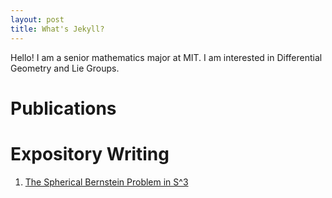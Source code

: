 ```yaml
---
layout: post
title: What's Jekyll?
---
```

Hello! I am a senior mathematics major at MIT. I am interested in Differential Geometry and Lie Groups.
# Publications

# Expository Writing
1. [The Spherical Bernstein Problem in S^3](https://dasantiag.github.io/public/Daniel_Santiago_Final_Project_18_994_2.pdf)
